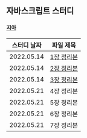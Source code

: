 ## 자바스크립트 스터디

#### [지아](https://github.com/yujiah-github)

|스터디 날짜|파일 제목|
|-------|-------|
|2022.05.14|[1장 정리본](https://github.com/yujiah-github/JavascriptStudy/commit/c09a0013c98ace8e4c120b0b6829c88b13bdafbf)|
|2022.05.14|[2장 정리본](https://github.com/yujiah-github/JavascriptStudy/commit/3be8dba6cd428045e97dd394d5a18888fd2d7155)|
|2022.05.14|[3장 정리본](https://github.com/yujiah-github/JavascriptStudy/commit/a60dbbbf77908fa049c9e69d12e4dec8a4304f3f)|
|2022.05.21|4장 정리본|
|2022.05.21|5장 정리본|
|2022.05.21|6장 정리본|
|2022.05.21|7장 정리본|
